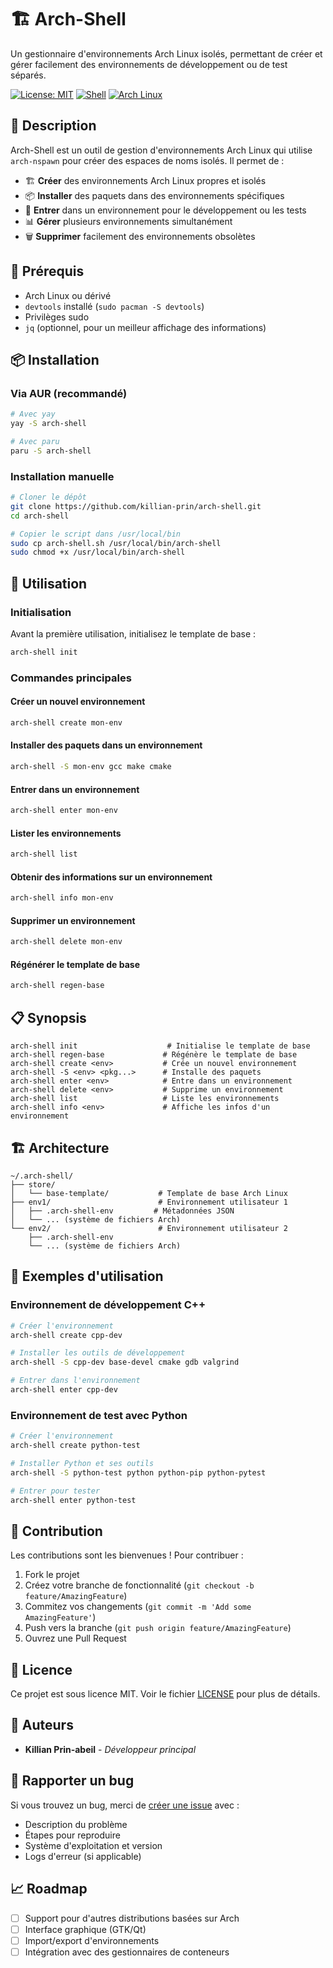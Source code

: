 # 🏗️ Arch-Shell

Un gestionnaire d'environnements Arch Linux isolés, permettant de créer et gérer facilement des environnements de développement ou de test séparés.

[![License: MIT](https://img.shields.io/badge/License-MIT-yellow.svg)](https://opensource.org/licenses/MIT)
[![Shell](https://img.shields.io/badge/Shell-Bash-green.svg)](https://www.gnu.org/software/bash/)
[![Arch Linux](https://img.shields.io/badge/Arch_Linux-1793D1?logo=arch-linux&logoColor=fff)](https://archlinux.org/)

## 📖 Description

Arch-Shell est un outil de gestion d'environnements Arch Linux qui utilise `arch-nspawn` pour créer des espaces de noms isolés. Il permet de :

- 🏗️ **Créer** des environnements Arch Linux propres et isolés
- 📦 **Installer** des paquets dans des environnements spécifiques
- 🚀 **Entrer** dans un environnement pour le développement ou les tests
- 📊 **Gérer** plusieurs environnements simultanément
- 🗑️ **Supprimer** facilement des environnements obsolètes

## 🔧 Prérequis

- Arch Linux ou dérivé
- `devtools` installé (`sudo pacman -S devtools`)
- Privilèges sudo
- `jq` (optionnel, pour un meilleur affichage des informations)

## 📦 Installation

### Via AUR (recommandé)

```bash
# Avec yay
yay -S arch-shell

# Avec paru
paru -S arch-shell
```

### Installation manuelle

```bash
# Cloner le dépôt
git clone https://github.com/killian-prin/arch-shell.git
cd arch-shell

# Copier le script dans /usr/local/bin
sudo cp arch-shell.sh /usr/local/bin/arch-shell
sudo chmod +x /usr/local/bin/arch-shell
```

## 🚀 Utilisation

### Initialisation

Avant la première utilisation, initialisez le template de base :

```bash
arch-shell init
```

### Commandes principales

#### Créer un nouvel environnement
```bash
arch-shell create mon-env
```

#### Installer des paquets dans un environnement
```bash
arch-shell -S mon-env gcc make cmake
```

#### Entrer dans un environnement
```bash
arch-shell enter mon-env
```

#### Lister les environnements
```bash
arch-shell list
```

#### Obtenir des informations sur un environnement
```bash
arch-shell info mon-env
```

#### Supprimer un environnement
```bash
arch-shell delete mon-env
```

#### Régénérer le template de base
```bash
arch-shell regen-base
```

## 📋 Synopsis

```
arch-shell init                    # Initialise le template de base
arch-shell regen-base             # Régénère le template de base
arch-shell create <env>           # Crée un nouvel environnement
arch-shell -S <env> <pkg...>      # Installe des paquets
arch-shell enter <env>            # Entre dans un environnement
arch-shell delete <env>           # Supprime un environnement
arch-shell list                   # Liste les environnements
arch-shell info <env>             # Affiche les infos d'un environnement
```

## 🏗️ Architecture

```
~/.arch-shell/
├── store/
│   └── base-template/           # Template de base Arch Linux
├── env1/                        # Environnement utilisateur 1
│   ├── .arch-shell-env         # Métadonnées JSON
│   └── ... (système de fichiers Arch)
└── env2/                        # Environnement utilisateur 2
    ├── .arch-shell-env
    └── ... (système de fichiers Arch)
```

## 📝 Exemples d'utilisation

### Environnement de développement C++
```bash
# Créer l'environnement
arch-shell create cpp-dev

# Installer les outils de développement
arch-shell -S cpp-dev base-devel cmake gdb valgrind

# Entrer dans l'environnement
arch-shell enter cpp-dev
```

### Environnement de test avec Python
```bash
# Créer l'environnement
arch-shell create python-test

# Installer Python et ses outils
arch-shell -S python-test python python-pip python-pytest

# Entrer pour tester
arch-shell enter python-test
```

## 🤝 Contribution

Les contributions sont les bienvenues ! Pour contribuer :

1. Fork le projet
2. Créez votre branche de fonctionnalité (`git checkout -b feature/AmazingFeature`)
3. Commitez vos changements (`git commit -m 'Add some AmazingFeature'`)
4. Push vers la branche (`git push origin feature/AmazingFeature`)
5. Ouvrez une Pull Request

## 📄 Licence

Ce projet est sous licence MIT. Voir le fichier [LICENSE](LICENSE) pour plus de détails.

## 👥 Auteurs

- **Killian Prin-abeil** - *Développeur principal*

## 🐛 Rapporter un bug

Si vous trouvez un bug, merci de [créer une issue](https://github.com/killian-prin/arch-shell/issues/new) avec :

- Description du problème
- Étapes pour reproduire
- Système d'exploitation et version
- Logs d'erreur (si applicable)

## 📈 Roadmap

- [ ] Support pour d'autres distributions basées sur Arch
- [ ] Interface graphique (GTK/Qt)
- [ ] Import/export d'environnements
- [ ] Intégration avec des gestionnaires de conteneurs